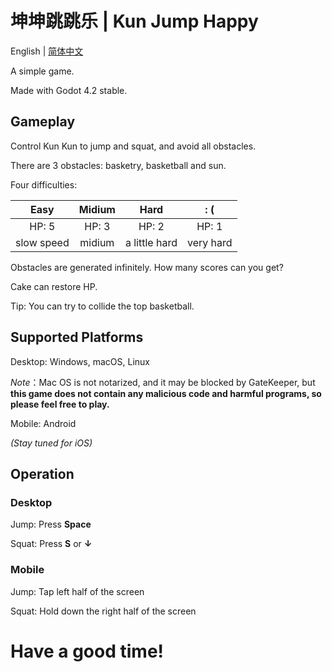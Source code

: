 # 坤坤跳跳乐 | Kun Jump Happy

English | [简体中文](README_ZH.md)

A simple game.

Made with Godot 4.2 stable.

## Gameplay
Control Kun Kun to jump and squat, and avoid all obstacles.

There are 3 obstacles: basketry, basketball and sun.

Four difficulties:

|Easy|Midium|Hard| : ( |
|:--:|:----:|:--:|:---:|
|HP: 5|HP: 3|HP: 2|HP: 1|
|slow speed|midium|a little hard|very hard|

Obstacles are generated infinitely. How many scores can you get?

Cake can restore HP.

Tip: You can try to collide the top basketball.

## Supported Platforms
Desktop: Windows, macOS, Linux

*Note*：Mac OS is not notarized, and it may be blocked by GateKeeper, but **this game does not contain any malicious code and harmful programs, so please feel free to play.**

Mobile: Android

*(Stay tuned for iOS)*

## Operation
### Desktop
Jump: Press **Space**

Squat: Press **S** or **↓**

### Mobile
Jump: Tap left half of the screen

Squat: Hold down the right half of the screen

# Have a good time!